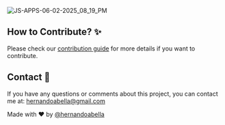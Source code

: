 ![JS-APPS-06-02-2025_08_19_PM](https://github.com/user-attachments/assets/d49c57bf-3c58-4af3-b261-f914e86bc17d)

## How to Contribute? ✨
Please check our [contribution guide](./CONTRIBUTING.md) for more details if you want to contribute.

## Contact 📩
If you have any questions or comments about this project, you can contact me at: hernandoabella@gmail.com

Made with ❤️ by [@hernandoabella](https://github.com/hernandoabella)

